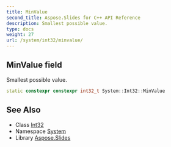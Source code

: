 ```yaml
---
title: MinValue
second_title: Aspose.Slides for C++ API Reference
description: Smallest possible value.
type: docs
weight: 27
url: /system/int32/minvalue/
---
```

## MinValue field


Smallest possible value.

```cpp
static constexpr constexpr int32_t System::Int32::MinValue
```

## See Also

* Class [Int32](../)
* Namespace [System](../../)
* Library [Aspose.Slides](../../../)